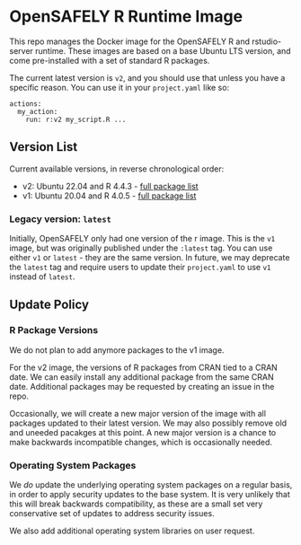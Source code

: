 # OpenSAFELY R Runtime Image

This repo manages the Docker image for the OpenSAFELY R and rstudio-server runtime. These
images are based on a base Ubuntu LTS version, and come pre-installed with
a set of standard R packages.

The current latest version is `v2`, and you should use that unless you have
a specific reason. You can use it in your `project.yaml` like so:

```
actions:
  my_action:
    run: r:v2 my_script.R ...
```

## Version List

Current available versions, in reverse chronological order:

 - v2: Ubuntu 22.04 and R 4.4.3 - [full package list](v2/packages.md)
 - v1: Ubuntu 20.04 and R 4.0.5 - [full package list](v1/packages.md)

### Legacy version: `latest`

Initially, OpenSAFELY only had one version of the r image. This is the
`v1` image, but was originally published under the `:latest` tag. You can use
either `v1` or `latest` - they are the same version.  In future, we may
deprecate the `latest` tag and require users to update their `project.yaml` to
use `v1` instead of `latest`.


## Update Policy

### R Package Versions

We do not plan to add anymore packages to the v1 image.

For the v2 image, the versions of R packages from CRAN tied to a CRAN date.
We can easily install any additional package from the same CRAN date.
Additional packages may be requested by creating an issue in the repo.

Occasionally, we will create a new major version of the image with all packages
updated to their latest version. We may also possibly remove old and uneeded
pacakges at this point.  A new major version is a chance to make backwards
incompatible changes, which is occasionally needed.

### Operating System Packages

We *do* update the underlying operating system packages on a regular basis, in
order to apply security updates to the base system. It is very unlikely that
this will break backwards compatibility, as these are a small set very
conservative set of updates to address security issues.

We also add additional operating system libraries on user request.

